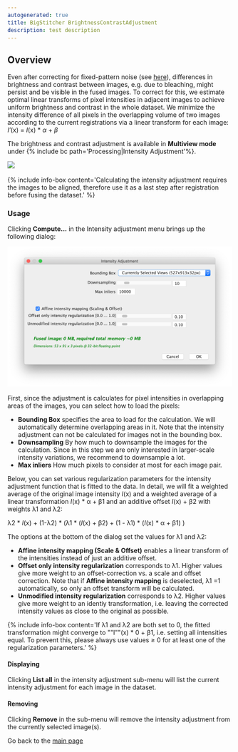 ```yaml
---
autogenerated: true
title: BigStitcher BrightnessContrastAdjustment
description: test description
---
```


Overview
--------

Even after correcting for fixed-pattern noise (see [here](/plugins/bigstitcher/flatfield-correction)), differences in brightness and contrast between images, e.g. due to bleaching, might persist and be visible in the fused images. To correct for this, we estimate optimal linear transforms of pixel intensities in adjacent images to achieve uniform brightness and contrast in the whole dataset. We minimize the intensity difference of all pixels in the overlapping volume of two images according to the current registrations via a linear transform for each image: *I′*(x) = *I*(x) \* *α* + *β*

The brightness and contrast adjustment is available in **Multiview mode** under {% include bc path='Processing|Intensity Adjustment'%}.

<img src="/media/BigStitcher Intensity Adjustment menu.png" width="500"/>

{% include info-box content='Calculating the intensity adjustment requires the images to be aligned, therefore use it as a last step after registration before fusing the dataset.' %}

### Usage

Clicking **Compute...** in the Intensity adjustment menu brings up the following dialog:

<img src="/media/BigStitcher Intensity Adjustment dialog.png" width="600"/>

First, since the adjustment is calculates for pixel intensities in overlapping areas of the images, you can select how to load the pixels:

-   **Bounding Box** specifies the area to load for the calculation. We will automatically determine overlapping areas in it. Note that the intensity adjustment can not be calculated for images not in the bounding box.
-   **Downsampling** By how much to downsample the images for the calculation. Since in this step we are only interested in larger-scale intensity variations, we recommend to downsample a lot.
-   **Max inliers** How much pixels to consider at most for each image pair.

Below, you can set various regularization parameters for the intensity adjustment function that is fitted to the data. In detail, we will fit a weighted average of the original image intensity *I*(x) and a weighted average of a linear transformation *I*(x) \* α + β1 and an additive offset *I*(x) + β2 with weights λ1 and λ2:

λ2 \* *I*(x) + (1-λ2) \* (λ1 \* (*I*(x) + β2) + (1 - λ1) \* (*I*(x) \* α + β1) )

The options at the bottom of the dialog set the values for λ1 and λ2:

-   **Affine intensity mapping (Scale & Offset)** enables a linear transform of the intensities instead of just an additive offset.
-   **Offset only intensity regularization** corresponds to λ1. Higher values give more weight to an offset-correction vs. a scale and offset correction. Note that if **Affine intensity mapping** is deselected, λ1 =1 automatically, so only an offset transform will be calculated.
-   **Unmodified intensity regularization** corresponds to λ2. Higher values give more weight to an identiy transformation, i.e. leaving the corrected intensity values as close to the original as possible.

{% include info-box content='If λ1 and λ2 are both set to 0, the fitted transformation might converge to ""I""(x) \* 0 + β1, i.e. setting all intensities equal. To prevent this, please always use values ≥ 0 for at least one of the regularization parameters.' %}

#### Displaying

Clicking **List all** in the intensity adjustment sub-menu will list the current intensity adjustment for each image in the dataset.

#### Removing

Clicking **Remove** in the sub-menu will remove the intensity adjustment from the currently selected image(s).

Go back to the [main page](BigStitcher#Documentation)
